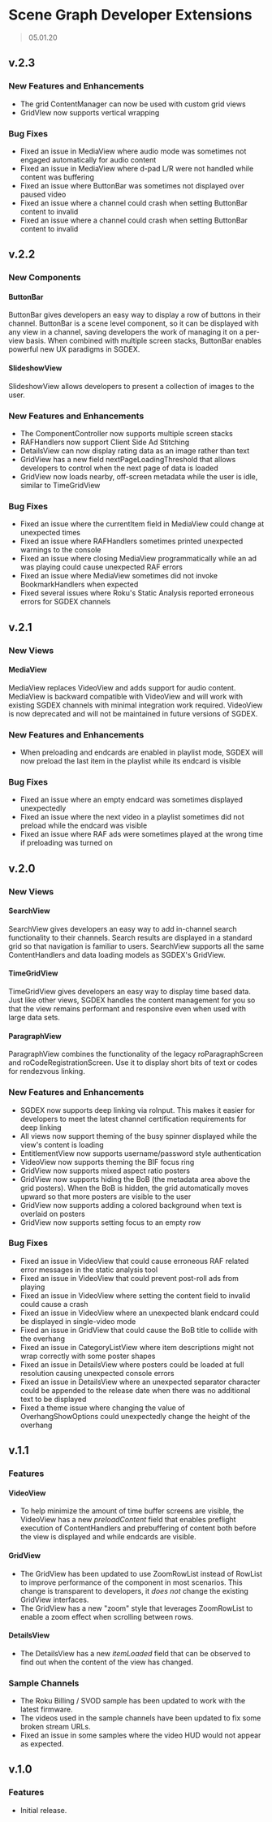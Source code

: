 # Scene Graph Developer Extensions

> 05.01.20

## v.2.3

### New Features and Enhancements

* The grid ContentManager can now be used with custom grid views
* GridVIew now supports vertical wrapping

### Bug Fixes

* Fixed an issue in MediaView where audio mode was sometimes not engaged automatically for audio content
* Fixed an issue in MediaView where d-pad L/R were not handled while content was buffering
* Fixed an issue where ButtonBar was sometimes not displayed over paused video
* Fixed an issue where a channel could crash when setting ButtonBar content to invalid
* Fixed an issue where a channel could crash when setting ButtonBar content to invalid

## v.2.2

### New Components

#### ButtonBar

ButtonBar gives developers an easy way to display a row of buttons in their channel. ButtonBar is a scene level component, so it can be displayed with any view in a channel, saving developers the work of managing it on a per-view basis. When combined with multiple screen stacks, ButtonBar enables powerful new UX paradigms in SGDEX.

#### SlideshowView

SlideshowView allows developers to present a collection of images to the user.

### New Features and Enhancements

* The ComponentController now supports multiple screen stacks
* RAFHandlers now support Client Side Ad Stitching
* DetailsView can now display rating data as an image rather than text
* GridView has a new field nextPageLoadingThreshold that allows developers to control when the next page of data is loaded
* GridView now loads nearby, off-screen metadata while the user is idle, similar to TimeGridView

### Bug Fixes

* Fixed an issue where the currentItem field in MediaView could change at unexpected times 
* Fixed an issue where RAFHandlers sometimes printed unexpected warnings to the console
* Fixed an issue where closing MediaView programmatically while an ad was playing could cause unexpected RAF errors
* Fixed an issue where MediaView sometimes did not invoke BookmarkHandlers when expected
* Fixed several issues where Roku's Static Analysis reported erroneous errors for SGDEX channels

## v.2.1

### New Views

#### MediaView

MediaView replaces VideoView and adds support for audio content. MediaView is backward compatible with VideoView and will work with existing SGDEX channels with minimal integration work required. VideoView is now deprecated and will not be maintained in future versions of SGDEX.

### New Features and Enhancements

* When preloading and endcards are enabled in playlist mode, SGDEX will now preload the last item in the playlist while its endcard is visible

### Bug Fixes

* Fixed an issue where an empty endcard was sometimes displayed unexpectedly 
* Fixed an issue where the next video in a playlist sometimes did not preload while the endcard was visible
* Fixed an issue where RAF ads were sometimes played at the wrong time if preloading was turned on

## v.2.0

### New Views

#### SearchView

SearchView gives developers an easy way to add in-channel search functionality to their channels. Search results are displayed in a standard grid so that navigation is familiar to users. SearchView supports all the same ContentHandlers and data loading models as SGDEX's GridView.

#### TimeGridView

TimeGridView gives developers an easy way to display time based data. Just like other views, SGDEX handles the content management for you so that the view remains performant and responsive even when used with large data sets.

#### ParagraphView

ParagraphView combines the functionality of the legacy roParagraphScreen and roCodeRegistrationScreen. Use it to display short bits of text or codes for rendezvous linking.

### New Features and Enhancements

* SGDEX now supports deep linking via roInput. This makes it easier for developers to meet the latest channel certification requirements for deep linking
* All views now support theming of the busy spinner displayed while the view's content is loading
* EntitlementView now supports username/password style authentication
* VideoView now supports theming the BIF focus ring
* GridView now supports mixed aspect ratio posters
* GridView now supports hiding the BoB (the metadata area above the grid posters). When the BoB is hidden, the grid automatically moves upward so that more posters are visible to the user
* GridView now supports adding a colored background when text is overlaid on posters
* GridView now supports setting focus to an empty row

### Bug Fixes

* Fixed an issue in VideoView that could cause erroneous RAF related error messages in the static analysis tool
* Fixed an issue in VideoView that could prevent post-roll ads from playing
* Fixed an issue in VideoView where setting the content field to invalid could cause a crash
* Fixed an issue in VideoView where an unexpected blank endcard could be displayed in single-video mode
* Fixed an issue in GridView that could cause the BoB title to collide with the overhang
* Fixed an issue in CategoryListView where item descriptions might not wrap correctly with some poster shapes
* Fixed an issue in DetailsView where posters could be loaded at full resolution causing unexpected console errors
* Fixed an issue in DetailsView where an unexpected separator character could be appended to the release date when there was no additional text to be displayed 
* Fixed a theme issue where changing the value of OverhangShowOptions could unexpectedly change the height of the overhang

## v.1.1

### Features

#### VideoView

* To help minimize the amount of time buffer screens are visible, the VideoView has a new _preloadContent_ field that enables preflight execution of ContentHandlers and prebuffering of content both before the view is displayed and while endcards are visible.

#### GridView

* The GridView has been updated to use ZoomRowList instead of RowList to improve performance of the component in most scenarios. This change is transparent to developers, it *does not* change the existing GridView interfaces.
* The GridView has a new "zoom" style that leverages ZoomRowList to enable a zoom effect when scrolling between rows.

#### DetailsView

* The DetailsView has a new _itemLoaded_ field that can be observed to find out when the content of the view has changed.

### Sample Channels

* The Roku Billing / SVOD sample has been updated to work with the latest firmware.
* The videos used in the sample channels have been updated to fix some broken stream URLs.
* Fixed an issue in some samples where the video HUD would not appear as expected.

## v.1.0

### Features

 * Initial release.
